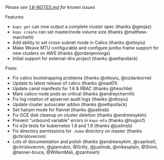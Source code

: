 *Please see [1.6-NOTES.md](1.6-NOTES.md) for known issues*

Features:
* `kops get` can now output a complete cluster spec (thanks @geojaz)
* `kops create` can set master/node volume size (thanks @matthew-marchetti)
* Add ability to set cross-subnet mode in Calico (thanks @ottoyiu)
* Make Weave MTU configurable and configure jumbo frame support for new clusters on AWS (thanks @jordanjennings)
* Initial support for external-dns project (thanks @sethpollack)
 
Fixes:
* Fix calico bootstrapping problems (thanks @ottoyiu, @ozdanborne)
* Update to latest release of calico (thanks @mad01)
* Update canal manifests for 1.6 & RBAC (thanks @heschlie)
* Mark calico-node pods as critical (thanks @andreychernih)
* Fix log rotation of apiserver audit logs (thanks @ottoyiu)
* Update cluster autoscaler addon (thanks @sethpollack)
* Set hairpin mode for flannel (thanks @justinsb)
* Fix GCE disk cleanup on cluster deletion (thanks @andrewsykim)
* Prevent "unbound variable" errors in `kops-mfa` (thanks @hugocf)
* Fix e2e tests for kubernetes 1.8 and 1.9 (thanks @justinsb)
* Fix directory permissions for `.kube` directory on master (thanks @chrislovecnm)
* Lots of documentation and polish (thanks @andrewsykim, @caarlos0, @chrislovecnm, @gianrubio, @Grillz, @justinsb, @mikesplain, @Shimi, @tanner-bruce, @WillemMali, @zanhsieh)
